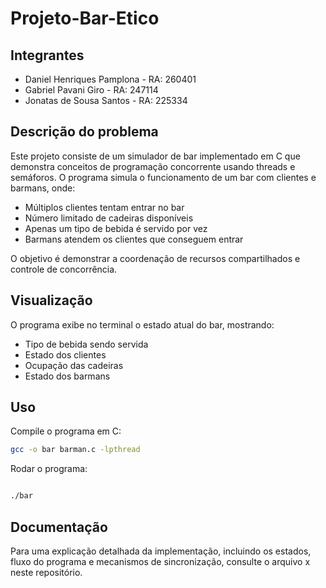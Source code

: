 # Projeto-Bar-Etico

## Integrantes
- Daniel Henriques Pamplona - RA: 260401
- Gabriel Pavani Giro - RA: 247114
- Jonatas de Sousa Santos - RA: 225334

## Descrição do problema
Este projeto consiste de um simulador de bar implementado em C que demonstra conceitos de programação concorrente usando threads e semáforos.
O programa simula o funcionamento de um bar com clientes e barmans, onde:

- Múltiplos clientes tentam entrar no bar
- Número limitado de cadeiras disponíveis
- Apenas um tipo de bebida é servido por vez
- Barmans atendem os clientes que conseguem entrar

O objetivo é demonstrar a coordenação de recursos compartilhados e controle de concorrência.

## Visualização

O programa exibe no terminal o estado atual do bar, mostrando:

- Tipo de bebida sendo servida
- Estado dos clientes
- Ocupação das cadeiras
- Estado dos barmans

## Uso
Compile o programa em C:

```bash
gcc -o bar barman.c -lpthread
```
Rodar o programa:
```bash

./bar
```

## Documentação
Para uma explicação detalhada da implementação, incluindo os estados, fluxo do programa e mecanismos de sincronização, consulte o arquivo x neste repositório.
